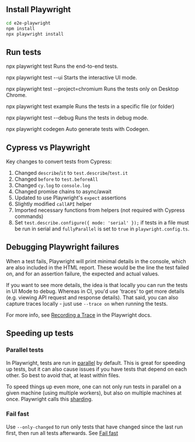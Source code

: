 ## Install Playwright

```sh
cd e2e-playwright
npm install
npx playwright install
```

## Run tests

npx playwright test
  Runs the end-to-end tests.

npx playwright test --ui
  Starts the interactive UI mode.

npx playwright test --project=chromium
  Runs the tests only on Desktop Chrome.

npx playwright test example
  Runs the tests in a specific file (or folder)

npx playwright test --debug
  Runs the tests in debug mode.

npx playwright codegen
  Auto generate tests with Codegen.

## Cypress vs Playwright

Key changes to convert tests from Cypress:

1. Changed `describe`/`it` to `test.describe`/`test.it`
1. Changed `before` to `test.beforeAll`
1. Changed `cy.log` to `console.log`
1. Changed promise chains to async/await
1. Updated to use Playwright's `expect` assertions
1. Slightly modified `callAPI` helper   
1. Imported necessary functions from helpers (not required with Cypress commands)
1. Set `test.describe.configure({ mode: 'serial' });` if tests in a file must be run in serial 
   and `fullyParallel` is set to `true` in `playwright.config.ts`.

## Debugging Playwright failures

When a test fails, Playwright will print minimal details in the console, which
are also included in the HTML report. These would be the line the test failed
on, and for an assertion failure, the expected and actual values.

If you want to see more details, the idea is that locally you can run the tests
in UI Mode to debug. Whereas in CI, you'd use 'traces' to get more details (e.g.
viewing API request and response details). That said, you can also capture
traces locally - just use `--trace on` when running the tests.

For more info, see [Recording a
Trace](https://playwright.dev/docs/trace-viewer-intro#recording-a-trace) in the
Playwright docs.

## Speeding up tests

### Parallel tests

In Playwright, tests are run in [parallel](https://playwright.dev/docs/test-parallel) by default. This is great for speeding
up tests, but it can also cause issues if you have tests that depend on each
other. So best to avoid that, at least within files.

To speed things up even more, one can not only run tests in parallel on a given
machine (using multiple workers), but also on multiple machines at once.
Playwright calls this [sharding](https://playwright.dev/docs/test-sharding).

### Fail fast

Use `--only-changed` to run only tests that have changed since the last run
first, then run all tests afterwards. See [Fail fast](https://playwright.dev/docs/ci#fail-fast)